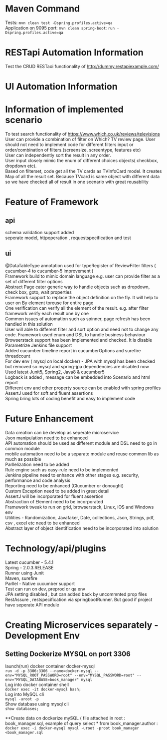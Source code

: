 # Maven Command 
Tests: `mvn clean test -Dspring.profiles.active=qa` <br />
Application on 9095 port: `mvn clean spring-boot:run -Dspring.profiles.active=qa`

# RESTapi Automation Information
Test the CRUD  RESTaoi functionality of http://dummy.restapiexample.com/<br />



# UI Automation Information
# Information of implemented scenario
To test search functionality of https://www.which.co.uk/reviews/televisions <br />
User can provide a combination of filter on Which? TV review page. User should not need to implement code for different filters input or order/combination of filters.(screensize, screentype, features etc) <br />
User can independently sort the result in any order. <br />
User input closely mimic the enum of different choices objects( checkbox, dropdown etc).<br />
Based on filterset, code get all the TV cards as TVInfoCard model. It creates Map of all the result set. Because TVcard is same object with different data so we have checked all of result in one scenario with great reusability<br />


#  Feature of Framework
## api
schema validation support added <br />
seperate model, httpoperation , requestspecification and test <br />

## ui
@DataTableType annotation used for typeRegister of ReviewFilter filters ( cucumber-4 to cucumber-5 improvement ) <br />
Framework build to mimic domain language e.g. user can provide filter as a set of different filter options <br/>
Abstract Page cater generic way to handle objects such as dropdown, check box, goto, wait properties <br />
Framework support to replace the object definition on the fly. It will help to user on By element toreuse for entire page <br/>
One verification can verify all the element of the result. e.g. after filter framework verify each result one by one <br/>
Common issues of automation such as spinner, page refresh has been handled in this solution <br />
User will able to different filter and sort option and need not to change any code. Framework used enum and DSL to handle business behaviour <br />
Browserstack support has been implemented and checked. It is disable <br />
Parametrize Jenkins file support <br />
Added cucumber timeline report in cucumberOptions and surefire threadcount<br />
For dev env ( mysql on local docker) - JPA with mysql has been checked but removed so mysql and spring-jpa dependencies are disabled now <br/>
Used latest Junit5, Spring2, Java8 & cucumber5 <br />
Logback is added , message can be embedded into Scenario and html report <br />
Different env and other property source can be enabled with spring profiles <br />
AssertJ used for soft and fluent assertions <br />
Spring bring lots of coding benefit and easy to implement code<br />


# Future Enhancement
Data creation can be develop as seperate microservice<br />
Json manipulation need to be enhanced<br />
API automation should be used as different module and DSL need to go in common module <br/>
mobile automation need to be a separate module and reuse common lib as much as possible <br />
Parllelization need to be added <br />
Rule engine such as easy-rule need to be implemented <br />
Jenkins pipeline need to enhance with other stages e.g. security, performance and code analysis <br />
Reporting need to be enhanced (Clucumber or donought) <br />
Custom Exception need to be added in great detail <br />
AssertJ will be incorporated for fluent assertion <br />
Abstraction of Element need to be incorporated <br />
Framework tweak to run on grid, browserstack, Linux, iOS and Windows env <br />
Utilities - Randomization, Javafaker, Date, collections, Json, Strings, pdf, csv , excel etc need to be enhanced <br />
Abstract layer of object identification need to be incorporated into solution <br />



# Technology/api/plugins<br />

Latest cucumber - 5.4.1<br />
Spring - 2.0.3.RELEASE<br />
Runner using Junit<br />
Maven, surefire<br />
Parllel - Native cucumber support<br />
Test can run on dev, preprod or qa env<br />
JPA setting disabled , but can added back by uncommnted prop files<br />
RestAssure , restspecification via springbootRunner. But good if project have seperate API module<br />


# Creating Microservices separately - Development Env <br />
## Setting Dockerize MYSQL on port 3306<br />
launch(run) docker container docker-mysql <br />
`run -d -p 3306:3306 --name=docker-mysql --env="MYSQL_ROOT_PASSWORD=root" --env="MYSQL_PASSWORD=root" --env="MYSQL_DATABASE=book_manager" mysql` <br />
Log into docker container shell <br />
`docker exec -it docker-mysql bash;`<br />
Log into MySQL cli<br />
`mysql -uroot -p`<br />
Show database using mysql cli<br />
`show databases;`<br />

**Create data on dockerize mySQL ( file attached in root : book_manager.sql, example of query select * from book_manager.author :<br />
`docker exec -i docker-mysql mysql -uroot -proot book_manager <book_manager.sql`<br />

 
